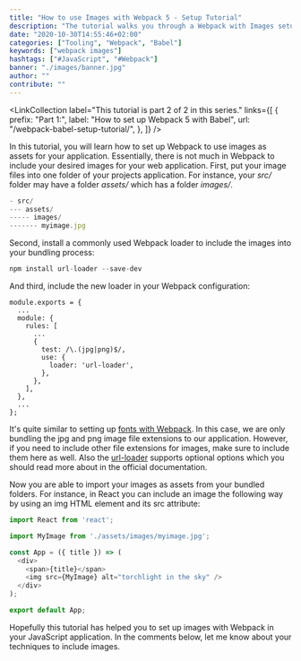 ```yaml
---
title: "How to use Images with Webpack 5 - Setup Tutorial"
description: "The tutorial walks you through a Webpack with Images setup to load an image as local asset to your JavaScript applications ..."
date: "2020-10-30T14:55:46+02:00"
categories: ["Tooling", "Webpack", "Babel"]
keywords: ["webpack images"]
hashtags: ["#JavaScript", "#Webpack"]
banner: "./images/banner.jpg"
author: ""
contribute: ""
---
```


<Sponsorship />

<LinkCollection
  label="This tutorial is part 2 of 2 in this series."
  links={[
    {
      prefix: "Part 1:",
      label: "How to set up Webpack 5 with Babel",
      url: "/webpack-babel-setup-tutorial/",
    },
  ]}
/>

In this tutorial, you will learn how to set up Webpack to use images as assets for your application. Essentially, there is not much in Webpack to include your desired images for your web application. First, put your image files into one folder of your projects application. For instance, your *src/* folder may have a folder *assets/* which has a folder *images/*.

```javascript
- src/
--- assets/
----- images/
------- myimage.jpg
```

Second, install a commonly used Webpack loader to include the images into your bundling process:

```javascript
npm install url-loader --save-dev
```

And third, include the new loader in your Webpack configuration:

```javascript{6,7,8,9,10,11}
module.exports = {
  ...
  module: {
    rules: [
      ...
      {
        test: /\.(jpg|png)$/,
        use: {
          loader: 'url-loader',
        },
      },
    ],
  },
  ...
};
```

It's quite similar to setting up [fonts with Webpack](/webpack-font/). In this case, we are only bundling the jpg and png image file extensions to our application. However, if you need to include other file extensions for images, make sure to include them here as well. Also the [url-loader](https://github.com/webpack-contrib/url-loader) supports optional options which you should read more about in the official documentation.

Now you are able to import your images as assets from your bundled folders. For instance, in React you can include an image the following way by using an img HTML element and its src attribute:

```javascript
import React from 'react';

import MyImage from './assets/images/myimage.jpg';

const App = ({ title }) => (
  <div>
    <span>{title}</span>
    <img src={MyImage} alt="torchlight in the sky" />
  </div>
);

export default App;
```

Hopefully this tutorial has helped you to set up images with Webpack in your JavaScript application. In the comments below, let me know about your techniques to include images.
